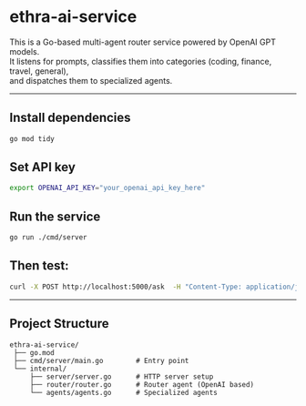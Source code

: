 # ethra-ai-service

This is a Go-based multi-agent router service powered by OpenAI GPT models.  
It listens for prompts, classifies them into categories (coding, finance, travel, general),  
and dispatches them to specialized agents.

---

## Install dependencies

```bash
go mod tidy
```

## Set API key

```bash
export OPENAI_API_KEY="your_openai_api_key_here"
```

## Run the service

```bash
go run ./cmd/server
```

## Then test:

```bash
curl -X POST http://localhost:5000/ask  -H "Content-Type: application/json"  -d '{"prompt": "Explain recursion in Go"}'
```

---

## Project Structure

```
ethra-ai-service/
 ├── go.mod
 ├── cmd/server/main.go        # Entry point
 └── internal/
     ├── server/server.go      # HTTP server setup
     ├── router/router.go      # Router agent (OpenAI based)
     └── agents/agents.go      # Specialized agents
```
